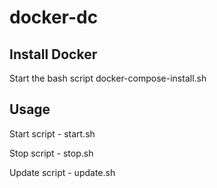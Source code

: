 # docker-dc

## Install Docker
Start the bash script docker-compose-install.sh

## Usage
Start script - start.sh

Stop script - stop.sh

Update script - update.sh

